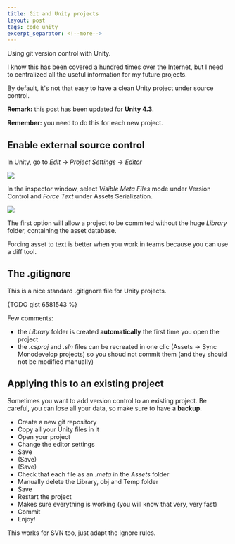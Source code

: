 ```yaml
---
title: Git and Unity projects
layout: post
tags: code unity
excerpt_separator: <!--more-->
---
```


Using git version control with Unity.

<!--more-->

I know this has been covered a hundred times over the Internet, but I need to centralized all the useful information for my future projects.

By default, it's not that easy to have a clean Unity project under source control.

**Remark:** this post has been updated for **Unity 4.3**.

**Remember:** you need to do this for each new project.

## Enable external source control

In Unity, go to *Edit* -> *Project Settings* -> *Editor*

<img src="{{site.url}}/static/content/posts/2013-09-16/editor.png" />

In the inspector window, select *Visible Meta Files* mode under Version Control and *Force Text* under Assets Serialization.

<img src="{{site.url}}/static/content/posts/2013-09-16/inspector.png" />

The first option will allow a project to be commited without the huge *Library* folder, containing the asset database.

Forcing asset to text is better when you work in teams because you can use a diff tool.

## The .gitignore

This is a nice standard .gitignore file for Unity projects.

{TODO gist 6581543 %}

Few comments:

- the *Library* folder is created **automatically** the first time you open the project
- the *.csproj* and *.sln* files can be recreated in one clic (Assets -> Sync Monodevelop projects) so you shoud not commit them (and they should not be modified manually)

## Applying this to an existing project

Sometimes you want to add version control to an existing project. Be careful, you can lose all your data, so make sure to have a **backup**.

- Create a new git repository
- Copy all your Unity files in it
- Open your project
- Change the editor settings
- Save
- (Save)
- (Save)
- Check that each file as an *.meta* in the *Assets* folder
- Manually delete the Library, obj and Temp folder
- Save
- Restart the project
- Makes sure everything is working (you will know that very, very fast)
- Commit
- Enjoy!

This works for SVN too, just adapt the ignore rules.
